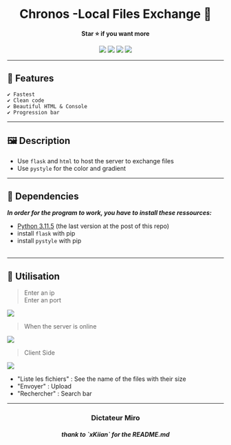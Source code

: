 <h1 align='center'>Chronos -Local Files Exchange 📁</h1>

<p align='center'>
  <b>Star ⭐ if you want more</b><br>
</p>

<p align="center">
  <img src="https://img.shields.io/github/languages/top/DictateurMiro/chronos">
  <img src="https://img.shields.io/github/last-commit/DictateurMiro/chronos">
  <img src="https://img.shields.io/github/stars/DictateurMiro/chronos?color=7F9DE0&label=Stars">
  <img src="https://img.shields.io/github/forks/DictateurMiro/chronos?color=7F9DE0&label=Forks">
</p>
  
---

## 🌙 Features
```sh-session
✔ Fastest
✔ Clean code
✔ Beautiful HTML & Console
✔ Progression bar
```

---

## 🖼️ Description
* Use `flask` and `html` to host the server to exchange files
* Use `pystyle` for the color and gradient
  
---

## 📁 Dependencies 
<strong><i>In order for the program to work, you have to install these ressources:</i></strong>

* <a href="https://www.python.org/ftp/python/3.11.5/python-3.11.5-amd64.exe">Python 3.11.5</a> (the last version at the post of this repo)
* install `flask` with pip
* install `pystyle` with pip
<br><br>

---

## 🔌 Utilisation
  
> Enter an ip<br>
> Enter an port

 <img src="https://i.imgur.com/n2rERLg.png">

> When the server is online 

<img src="https://i.imgur.com/2Hspgvv.png">

> Client Side
<img src="https://i.imgur.com/3gnXeML.png">
  
- "Liste les fichiers" : See the name of the files with their size
- "Envoyer" : Upload
- "Rechercher" : Search bar 

---

<h3 align="center">Dictateur Miro</h3>
<h5 align="center">thank to `xKiian` for the README.md</h5>
